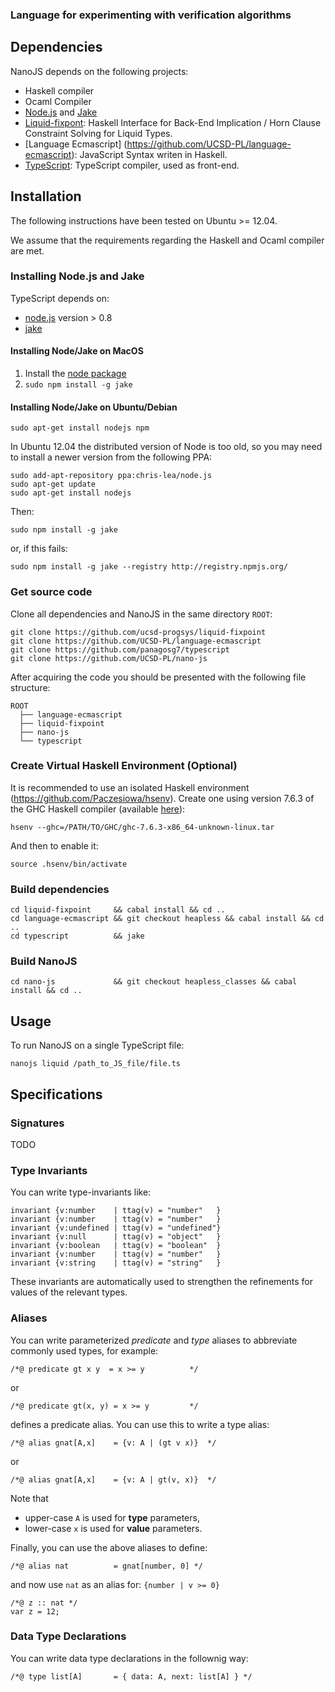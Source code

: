 ### Language for experimenting with verification algorithms

## Dependencies

NanoJS depends on the following projects:

 * Haskell compiler
 * Ocaml Compiler
 * [Node.js](http://nodejs.org/) and [Jake](https://github.com/mde/jake)
 * [Liquid-fixpont](https://github.com/ucsd-progsys/liquid-fixpoint): Haskell Interface for Back-End Implication / Horn Clause Constraint Solving for Liquid Types.
 * [Language Ecmascript] (https://github.com/UCSD-PL/language-ecmascript): JavaScript Syntax writen in Haskell.
 * [TypeScript](https://github.com/panagosg7/typescript): TypeScript compiler, used as front-end.



## Installation

The following instructions have been tested on Ubuntu >= 12.04. 

We assume that the requirements regarding the Haskell and Ocaml compiler are met.


### Installing Node.js and Jake 

TypeScript depends on:

+ [node.js](http://nodejs.org/) version > 0.8 
+ [jake](https://github.com/mde/jake)


#### Installing Node/Jake on MacOS

1. Install the [node package](http://nodejs.org/)
2. `sudo npm install -g jake`

#### Installing Node/Jake on Ubuntu/Debian

    sudo apt-get install nodejs npm

In Ubuntu 12.04 the distributed version of Node is too old, so you may need to
install a newer version from the following PPA:

    sudo add-apt-repository ppa:chris-lea/node.js
    sudo apt-get update
    sudo apt-get install nodejs

Then:

    sudo npm install -g jake

or, if this fails:

    sudo npm install -g jake --registry http://registry.npmjs.org/



### Get source code

Clone all dependencies and NanoJS in the same directory `ROOT`:

    git clone https://github.com/ucsd-progsys/liquid-fixpoint
    git clone https://github.com/UCSD-PL/language-ecmascript
    git clone https://github.com/panagosg7/typescript
    git clone https://github.com/UCSD-PL/nano-js

After acquiring the code you should be presented with the following file structure:

```
ROOT
  ├── language-ecmascript
  ├── liquid-fixpoint
  ├── nano-js
  └── typescript
```
    
### Create Virtual Haskell Environment (Optional)

It is recommended to use an isolated Haskell environment (https://github.com/Paczesiowa/hsenv). Create one using version 7.6.3 of the GHC Haskell compiler (available [here](https://www.haskell.org/ghc/download_ghc_7_6_3)):

    hsenv --ghc=/PATH/TO/GHC/ghc-7.6.3-x86_64-unknown-linux.tar
    
And then to enable it:

    source .hsenv/bin/activate
    
    

### Build dependencies

    cd liquid-fixpoint     && cabal install && cd ..
    cd language-ecmascript && git checkout heapless && cabal install && cd ..
    cd typescript          && jake


    
### Build NanoJS

    cd nano-js             && git checkout heapless_classes && cabal install && cd ..



## Usage

To run NanoJS on a single TypeScript file:

    nanojs liquid /path_to_JS_file/file.ts




## Specifications

### Signatures

TODO


### Type Invariants

You can write type-invariants like:

    invariant {v:number    | ttag(v) = "number"   }
    invariant {v:number    | ttag(v) = "number"   }
    invariant {v:undefined | ttag(v) = "undefined"}
    invariant {v:null      | ttag(v) = "object"   }
    invariant {v:boolean   | ttag(v) = "boolean"  }  
    invariant {v:number    | ttag(v) = "number"   } 
    invariant {v:string    | ttag(v) = "string"   } 

These invariants are automatically used to strengthen the refinements
for values of the relevant types.

### Aliases

You can write parameterized *predicate* and *type* aliases to abbreviate
commonly used types, for example:

    /*@ predicate gt x y  = x >= y          */

or
   
    /*@ predicate gt(x, y) = x >= y         */

defines a predicate alias. You can use this to write a type alias:

    /*@ alias gnat[A,x]    = {v: A | (gt v x)}  */

or 
    
    /*@ alias gnat[A,x]    = {v: A | gt(v, x)}  */

Note that 

* upper-case `A` is used for **type**  parameters,
* lower-case `x` is used for **value** parameters.

Finally, you can use the above aliases to define:

    /*@ alias nat          = gnat[number, 0] */

and now use `nat` as an alias for: `{number | v >= 0}`

    /*@ z :: nat */
    var z = 12;

### Data Type Declarations

You can write data type declarations in the follownig way:

    /*@ type list[A]       = { data: A, next: list[A] } */

